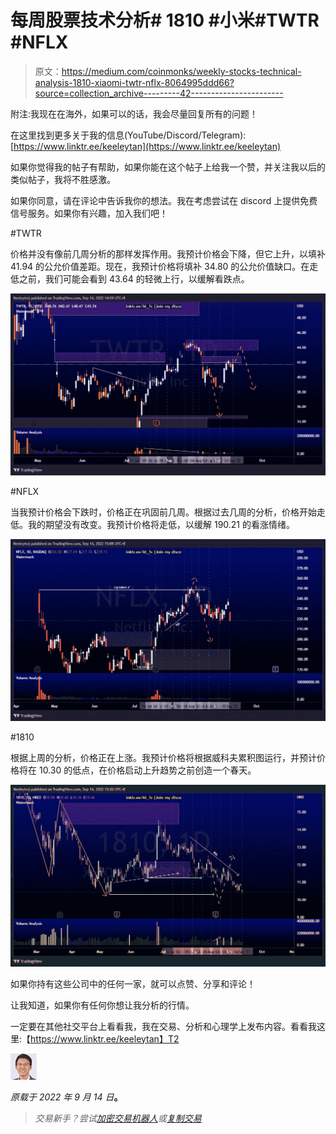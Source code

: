 # 每周股票技术分析# 1810 #小米#TWTR #NFLX

> 原文：<https://medium.com/coinmonks/weekly-stocks-technical-analysis-1810-xiaomi-twtr-nflx-8064995ddd66?source=collection_archive---------42----------------------->

附注:我现在在海外，如果可以的话，我会尽量回复所有的问题！

在这里找到更多关于我的信息(YouTube/Discord/Telegram):[https://www.linktr.ee/keeleytan](https://www.linktr.ee/keeleytan)

如果你觉得我的帖子有帮助，如果你能在这个帖子上给我一个赞，并关注我以后的类似帖子，我将不胜感激。

如果你同意，请在评论中告诉我你的想法。我在考虑尝试在 discord 上提供免费信号服务。如果你有兴趣，加入我们吧！

#TWTR

价格并没有像前几周分析的那样发挥作用。我预计价格会下降，但它上升，以填补 41.94 的公允价值差距。现在，我预计价格将填补 34.80 的公允价值缺口。在走低之前，我们可能会看到 43.64 的轻微上行，以缓解看跌点。

![](img/f528ad199fbdd0057bab6804ee7cf11b.png)

#NFLX

当我预计价格会下跌时，价格正在巩固前几周。根据过去几周的分析，价格开始走低。我的期望没有改变。我预计价格将走低，以缓解 190.21 的看涨情绪。

![](img/4157fc557c5205ffe888cfcf32c732f8.png)

#1810

根据上周的分析，价格正在上涨。我预计价格将根据威科夫累积图运行，并预计价格将在 10.30 的低点，在价格启动上升趋势之前创造一个春天。

![](img/56a77b0a16dc599a13be85d82a38acdb.png)

如果你持有这些公司中的任何一家，就可以点赞、分享和评论！

让我知道，如果你有任何你想让我分析的行情。

一定要在其他社交平台上看看我，我在交易、分析和心理学上发布内容。看看我这里:【https://www.linktr.ee/keeleytan】T2

![](img/80d57694a528d63e7ff7ba40b14fc7c2.png)

*原载于 2022 年 9 月 14 日*[](https://2minutesliteracy.wordpress.com/2022/09/14/weekly-stocks-technical-analysis-1810xiaomi-twtr-nflx/)**。**

> *交易新手？尝试[加密交易机器人](/coinmonks/crypto-trading-bot-c2ffce8acb2a)或[复制交易](/coinmonks/top-10-crypto-copy-trading-platforms-for-beginners-d0c37c7d698c)*